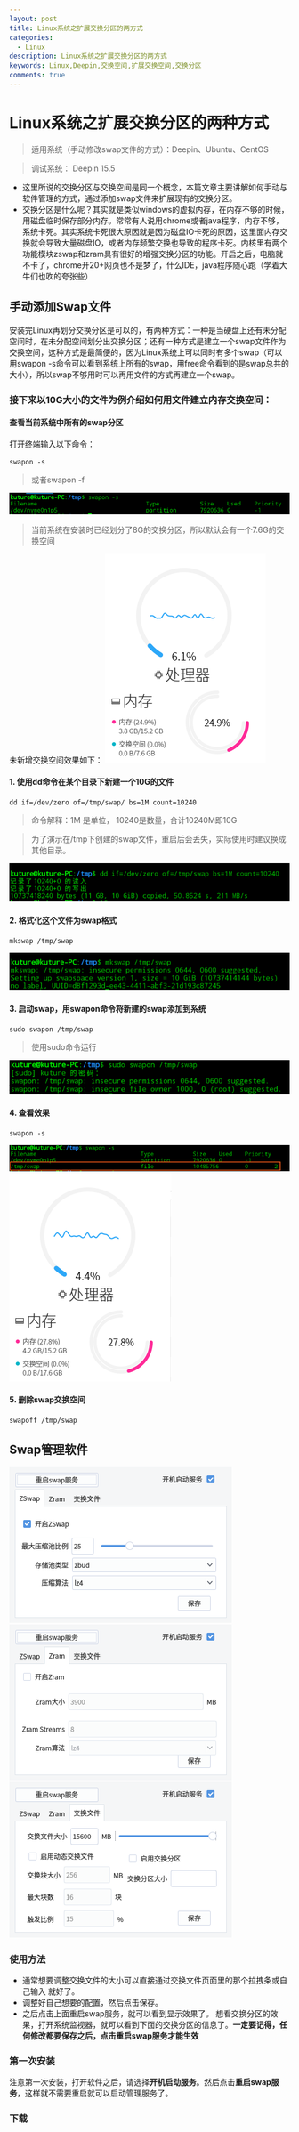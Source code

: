 ```yaml
---
layout: post
title: Linux系统之扩展交换分区的两方式
categories:
  - Linux
description: Linux系统之扩展交换分区的两方式
keywords: Linux,Deepin,交换空间,扩展交换空间,交换分区
comments: true
---
```



# Linux系统之扩展交换分区的两种方式
> 适用系统（手动修改swap文件的方式）：Deepin、Ubuntu、CentOS

> 调试系统： Deepin 15.5


* 这里所说的交换分区与交换空间是同一个概念，本篇文章主要讲解如何手动与软件管理的方式，通过添加swap文件来扩展现有的交换分区。
* 交换分区是什么呢？其实就是类似windows的虚拟内存，在内存不够的时候，用磁盘临时保存部分内存。常常有人说用chrome或者java程序，内存不够，系统卡死。其实系统卡死很大原因就是因为磁盘IO卡死的原因，这里面内存交换就会导致大量磁盘IO，或者内存频繁交换也导致的程序卡死。内核里有两个功能模块zswap和zram具有很好的增强交换分区的功能。开启之后，电脑就不卡了，chrome开20+网页也不是梦了，什么IDE，java程序随心跑（学着大牛们也吹的夸张些）

## 手动添加Swap文件
安装完Linux再划分交换分区是可以的，有两种方式：一种是当硬盘上还有未分配空间时，在未分配空间划分出交换分区；还有一种方式是建立一个swap文件作为交换空间，这种方式是最简便的，因为Linux系统上可以同时有多个swap（可以用swapon -s命令可以看到系统上所有的swap，用free命令看到的是swap总共的大小），所以swap不够用时可以再用文件的方式再建立一个swap。

### 接下来以10G大小的文件为例介绍如何用文件建立内存交换空间：
#### 查看当前系统中所有的swap分区
打开终端输入以下命令：
```
swapon -s
```
>或者swapon -f


![Swap00](/images/posts/Linux/Swap00.png)

> 当前系统在安装时已经划分了8G的交换分区，所以默认会有一个7.6G的交换空间

未新增交换空间效果如下：
![Swap01](/images/posts/Linux/Swap01.png)

#### 1. 使用dd命令在某个目录下新建一个10G的文件
```
dd if=/dev/zero of=/tmp/swap/ bs=1M count=10240
```
> 命令解释：1M 是单位， 10240是数量，合计10240M即10G

>为了演示在/tmp下创建的swap文件，重启后会丢失，实际使用时建议换成其他目录。 

![Swap02](/images/posts/Linux/Swap02.png)

#### 2. 格式化这个文件为swap格式
```
mkswap /tmp/swap
```
![Swap03](/images/posts/Linux/Swap03.png)

#### 3. 启动swap，用swapon命令将新建的swap添加到系统
```
sudo swapon /tmp/swap
```
>使用sudo命令运行

![Swap04](/images/posts/Linux/Swap04.png)
#### 4. 查看效果
```
swapon -s
```
![Swap05](/images/posts/Linux/Swap05.png)
![Swap06](/images/posts/Linux/Swap06.png)

#### 5. 删除swap交换空间
```
swapoff /tmp/swap
```

## Swap管理软件
![Swap07](/images/posts/Linux/Swap07.png)![Swap08](/images/posts/Linux/Swap08.png)
![Swap09](/images/posts/Linux/Swap09.png)
### 使用方法
* 通常想要调整交换文件的大小可以直接通过交换文件页面里的那个拉拽条或自己输入 就好了。
* 调整好自己想要的配置，然后点击保存。
* 之后点击上面重启swap服务，就可以看到显示效果了。
想看交换分区的效果，打开系统监视器，就可以看到下面的交换分区的信息了。**一定要记得，任何修改都要保存之后，点击重启swap服务才能生效**
### 第一次安装
注意第一次安装，打开软件之后，请选择**开机启动服务**。然后点击**重启swap服务**，这样就不需要重启就可以启动管理服务了。
### 下载






